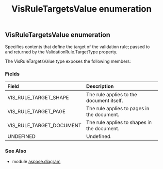 ﻿---
title: VisRuleTargetsValue enumeration
second_title: Aspose.Diagram for Python via .NET API References
description: 
type: docs
weight: 3670
url: /python-net/aspose.diagram/visruletargetsvalue/
is_root: false
---

## VisRuleTargetsValue enumeration

Specifies contents that define the target of the validation rule; passed to and returned by the ValidationRule.TargetType property.



The VisRuleTargetsValue type exposes the following members:

### Fields
| Field | Description |
| :- | :- |
| VIS_RULE_TARGET_SHAPE | The rule applies to the document itself. |
| VIS_RULE_TARGET_PAGE | The rule applies to pages in the document. |
| VIS_RULE_TARGET_DOCUMENT | The rule applies to shapes in the document. |
| UNDEFINED | Undefined. |


### See Also

* module [aspose.diagram](../)
